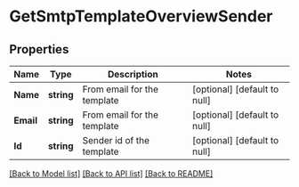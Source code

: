 # GetSmtpTemplateOverviewSender

## Properties
Name | Type | Description | Notes
------------ | ------------- | ------------- | -------------
**Name** | **string** | From email for the template | [optional] [default to null]
**Email** | **string** | From email for the template | [optional] [default to null]
**Id** | **string** | Sender id of the template | [optional] [default to null]

[[Back to Model list]](../README.md#documentation-for-models) [[Back to API list]](../README.md#documentation-for-api-endpoints) [[Back to README]](../README.md)


